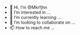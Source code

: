 - 👋 Hi, I’m @Mkrfjhn
- 👀 I’m interested in ...
- 🌱 I’m currently learning ...
- 💞️ I’m looking to collaborate on ...
- 📫 How to reach me ...

<!---
Mkrfjhn/Mkrfjhn is a ✨ special ✨ repository because its `README.md` (this file) appears on your GitHub profile.
You can click the Preview link to take a look at your changes.
--->
